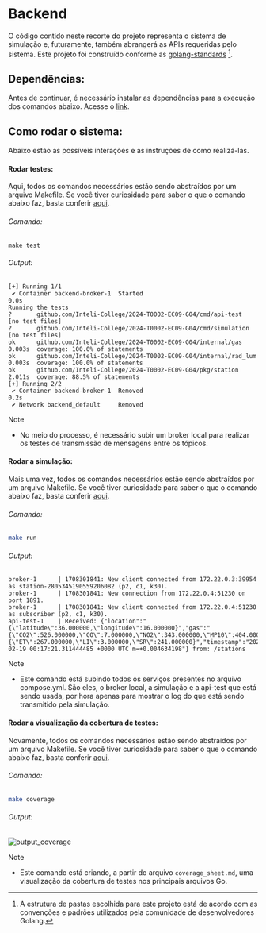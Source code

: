 # Backend

O código contido neste recorte do projeto representa o sistema de simulação e, futuramente, também abrangerá as APIs requeridas pelo sistema. Este projeto foi construído conforme as [golang-standards](https://github.com/golang-standards/project-layout) [^1].

## Dependências:

Antes de continuar, é necessário instalar as dependências para a execução dos comandos abaixo. Acesse o [link](https://docs.docker.com/desktop/install/ubuntu/).

## Como rodar o sistema:

Abaixo estão as possíveis interações e as instruções de como realizá-las.

#### Rodar testes:

Aqui, todos os comandos necessários estão sendo abstraídos por um arquivo Makefile. Se você tiver curiosidade para saber o que o comando abaixo faz, basta conferir [aqui](https://github.com/Inteli-College/2024-T0002-EC09-G04/blob/main/backend/Makefile#L7).

###### Comando:

```shell
make test
```

###### Output:

```shell
[+] Running 1/1
 ✔ Container backend-broker-1  Started                                                                                                          0.0s 
Running the tests
?       github.com/Inteli-College/2024-T0002-EC09-G04/cmd/api-test      [no test files]
?       github.com/Inteli-College/2024-T0002-EC09-G04/cmd/simulation    [no test files]
ok      github.com/Inteli-College/2024-T0002-EC09-G04/internal/gas      0.003s  coverage: 100.0% of statements
ok      github.com/Inteli-College/2024-T0002-EC09-G04/internal/rad_lum  0.003s  coverage: 100.0% of statements
ok      github.com/Inteli-College/2024-T0002-EC09-G04/pkg/station       2.011s  coverage: 88.5% of statements
[+] Running 2/2
 ✔ Container backend-broker-1  Removed                                                                                                          0.2s 
 ✔ Network backend_default     Removed  
```

> [!NOTE]
> - No meio do processo, é necessário subir um broker local para realizar os testes de transmissão de mensagens entre os tópicos.

#### Rodar a simulação:

Mais uma vez, todos os comandos necessários estão sendo abstraídos por um arquivo Makefile. Se você tiver curiosidade para saber o que o comando abaixo faz, basta conferir [aqui](https://github.com/Inteli-College/2024-T0002-EC09-G04/blob/main/backend/Makefile#L15C2-L15C7).

###### Comando:

```bash
make run
```

###### Output:

```shell
broker-1      | 1708301841: New client connected from 172.22.0.3:39954 as station-2805345190559206082 (p2, c1, k30).
broker-1      | 1708301841: New connection from 172.22.0.4:51230 on port 1891.
broker-1      | 1708301841: New client connected from 172.22.0.4:51230 as subscriber (p2, c1, k30).
api-test-1    | Received: {"location":"{\"latitude\":36.000000,\"longitude\":16.000000}","gas":"{\"CO2\":526.000000,\"CO\":7.000000,\"NO2\":343.000000,\"MP10\":404.000000,\"MP25\":179.000000}","rad_lum":"{\"ET\":267.000000,\"LI\":3.000000,\"SR\":241.000000}","timestamp":"2024-02-19 00:17:21.311444485 +0000 UTC m=+0.004634198"} from: /stations
```

> [!NOTE]
>  - Este comando está subindo todos os serviços presentes no arquivo compose.yml. São eles, o broker local, a simulação e a api-test que está sendo usada, por hora apenas para mostrar o log do que está sendo transmitido pela simulação.

#### Rodar a visualização da cobertura de testes:

Novamente, todos os comandos necessários estão sendo abstraídos por um arquivo Makefile. Se você tiver curiosidade para saber o que o comando abaixo faz, basta conferir [aqui](https://github.com/Inteli-College/2024-T0002-EC09-G04/blob/main/backend/Makefile#L21).

###### Comando:

```bash
make coverage 
```

###### Output:
![output_coverage](https://github.com/Inteli-College/2024-T0002-EC09-G04/assets/89201795/59e8654d-26bc-4e6c-990a-d4c823f38973)

> [!NOTE]
>  - Este comando está criando, a partir do arquivo `coverage_sheet.md`, uma visualização da cobertura de testes nos principais arquivos Go.

[^1]: A estrutura de pastas escolhida para este projeto está de acordo com as convenções e padrões utilizados pela comunidade de desenvolvedores Golang.
